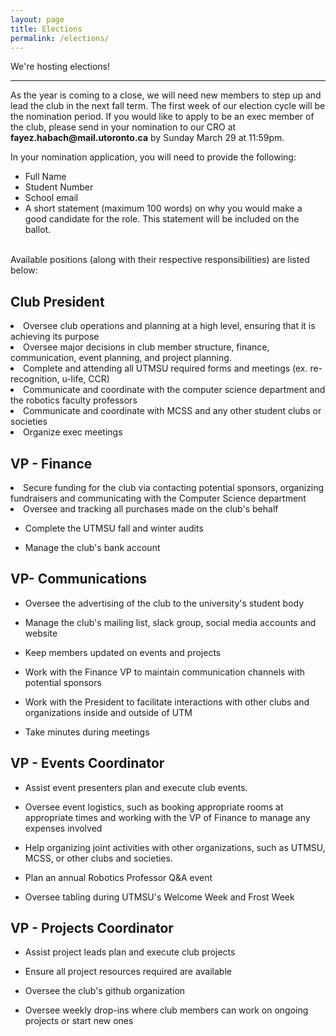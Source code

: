 ```yaml
---
layout: page
title: Elections
permalink: /elections/
---
```


<div align="left">
We're hosting elections!
<br>
<hr>
As the year is coming to a close, we will need new members to step up and lead the club in the next fall term. The first week of our election cycle will be the nomination period. If you would like to apply to be an exec member of the club, please send in your nomination to our CRO at <strong>fayez.habach@mail.utoronto.ca</strong> by Sunday March 29 at 11:59pm.
  
<br>

In your nomination application, you will need to provide the following:
<ul>
<li>Full Name</li>

<li>Student Number</li>

<li>School email</li>

<li>A short statement (maximum 100 words) on why you would make a good candidate for the role. This statement will be included on the ballot.</li>
</ul>
<br>
Available positions (along with their respective responsibilities) are listed below:


## Club President

<li>Oversee club operations and planning at a high level, ensuring that it is achieving its purpose

<li>Oversee major decisions in club member structure, finance, communication, event planning, and project planning.

<li>Complete and attending all UTMSU required forms and meetings (ex. re-recognition, u-life, CCR)

<li>Communicate and coordinate with the computer science department and the robotics faculty professors

<li>Communicate and coordinate with MCSS and any other student clubs or societies

<li>Organize exec meetings


## VP - Finance

<li>Secure funding for the club via contacting potential sponsors, organizing fundraisers and communicating with the Computer Science department

<li>Oversee and tracking all purchases made on the club's behalf

* Complete the UTMSU fall and winter audits

* Manage the club's bank account



## VP- Communications

* Oversee the advertising of the club to the university's student body

* Manage the club's mailing list, slack group, social media accounts and website

* Keep members updated on events and projects

* Work with the Finance VP to maintain communication channels with potential sponsors

* Work with the President to facilitate interactions with other clubs and organizations inside and outside of UTM

* Take minutes during meetings



## VP - Events Coordinator

* Assist event presenters plan and execute club events.

* Oversee event logistics, such as booking appropriate rooms at appropriate times and working with the VP of Finance to manage any expenses involved

* Help organizing joint activities with other organizations, such as UTMSU, MCSS, or other clubs and societies.

* Plan an annual Robotics Professor Q&A event

* Oversee tabling during UTMSU's Welcome Week and Frost Week



## VP - Projects Coordinator

* Assist project leads plan and execute club projects

* Ensure all project resources required are available

* Oversee the club's github organization

* Oversee weekly drop-ins where club members can work on ongoing projects or start new ones
</div>

